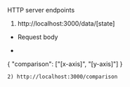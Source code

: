HTTP server endpoints
1) http://localhost:3000/data/[state]
  - Request body
  - ```json
  {
  "comparison": ["[x-axis]", "[y-axis]"]
  }
```
2) http://localhost:3000/comparison